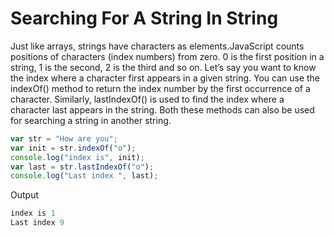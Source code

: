 # Searching For A String In String

Just like arrays, strings have characters as elements.JavaScript counts positions of characters (index numbers) from zero.
 0 is the first position in a string, 1 is the second, 2 is the third and so on. 
 Let’s say you want to know the index where a character first appears in a given string.
  You can use the indexOf() method to return the index number by the first occurrence of a character. 
  Similarly, lastIndexOf() is used to find the index where a character last appears in the string. 
  Both these methods can also be used for searching a string in another string.

```js
var str = "How are you";
var init = str.indexOf("o");
console.log("index is", init);
var last = str.lastIndexOf("o");
console.log("Last index ", last);
```

Output

```js
index is 1
Last index 9
```
